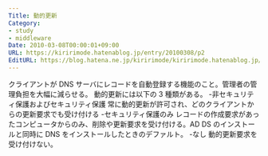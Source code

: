 ```yaml
---
Title: 動的更新
Category:
- study
- middleware
Date: 2010-03-08T00:00:01+09:00
URL: https://kiririmode.hatenablog.jp/entry/20100308/p2
EditURL: https://blog.hatena.ne.jp/kiririmode/kiririmode.hatenablog.jp/atom/entry/8454420450078212070
---
```


クライアントが DNS サーバにレコードを自動登録する機能のこと。管理者の管理負担を大幅に減らせる。
動的更新には以下の 3 種類がある。
-非セキュリティ保護およびセキュリティ保護
常に動的更新が許可され、どのクライアントからの更新要求でも受け付ける
-セキュリティ保護のみ
レコードの作成要求があったコンピュータからのみ、削除や更新要求を受け付ける。AD DS のインストールと同時に DNS をインストールしたときのデファルト。
-なし
動的更新要求を受け付けない。
